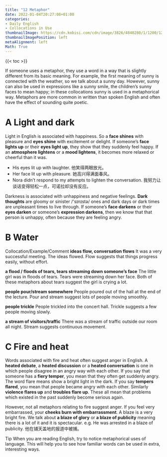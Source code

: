 ```yaml
---
title: "12 Metaphor"
date: 2022-01-04T20:27:08+01:00
categories:
- Daily English
- Collocations in Use
thumbnailImage: https://cdn.kobisi.com/cdn/image/3826/4840280/1/1200/1200/english-collocations-in-use-intermediate-book-with-answers.jpg
thumbnailImagePosition: left
metaAlignment: left
Math: True
---
```


<!--more-->

{{< toc >}}

If someone uses a metaphor, they use a word in a way that is slightly different from its basic meaning. For example, the first meaning of sunny is connected with the weather, so we talk about a sunny day. However, sunny can also be used in expressions like a sunny smile, the children’s sunny faces to mean happy; in these collocations sunny is used in a metaphorical way. Metaphors are more common in written than spoken English and often have the effect of sounding quite poetic.

# A Light and dark

Light in English is associated with happiness. So a **face shines** with pleasure and **eyes shine** with excitement or delight. If someone’s **face lights up** or their **eyes light up**, they show that they suddenly feel happy. If an **atmosphere lightens** or a **mood lightens**, it becomes more relaxed or cheerful than it was.

* His eyes lit up with laughter. 他笑得两眼放光。
* Her face lit up with pleasure. 她高兴得满面春风。
* Nora didn’t respond to my attempts to lighten the conversation. 我努力让谈话变得轻松一点，可诺拉却没有反应。

Darkness is associated with unhappiness and negative feelings. **Dark thoughts** are gloomy or sinister /'sɪnɪstə/ ones and dark days or dark times are unpleasant times to live through. If someone’s **face darkens** or their **eyes darken** or someone’s **expression darkens**, then we know that that person is unhappy, often because they are feeling angry.

# B Water
Collocation/Example/Comment
**ideas flow, conversation flows**
It was a very successful meeting. The ideas flowed.
Flow suggests that things progress easily, without effort.

**a flood / floods of tears, tears streaming down someone’s face**
The little girl was in floods of tears. Tears were streaming down her face.
Both of these metaphors about tears suggest the girl is crying a lot.

**people pour/stream somewhere**
People poured out of the hall at the end of the lecture.
Pour and stream suggest lots of people moving smoothly.

**people trickle**
People trickled into the concert hall.
Trickle suggests a few people moving slowly.

**a stream of visitors/traffic**
There was a stream of traffic outside our room all night.
Stream suggests continuous movement.

# C Fire and heat
Words associated with fire and heat often suggest anger in English. A **heated debate**, a **heated discussion** or a **heated conversation** is one in which people disagree in an angry way with each other. If you say that someone has a **fiery temper**, you mean that they often get suddenly angry.
The word flare means show a bright light in the dark. If you say **tempers flared**, you mean that people became angry with each other. Similarly **violence flares up** and **troubles flare up**. These all mean that problems which existed in the past suddenly become serious again.

However, not all metaphors relating to fire suggest anger. If you feel very embarrassed, your **cheeks burn with embarrassment**. A blaze is a very bright fire. We talk about **a blaze of glory** or **a blaze of publicity** meaning there is a lot of it and it is spectacular.
e.g. He was arrested in a blaze of publicity.
他在铺天盖地的报道中被捕。

Tip
When you are reading English, try to notice metaphorical uses of language. This will help you to see how familiar words can be used in extra, interesting ways.
